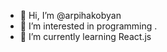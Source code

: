 - 👋 Hi, I’m @arpihakobyan
- 👀 I’m interested in programming .
- 🌱 I’m currently learning React.js


<!---
arpihakobyan/arpihakobyan is a ✨ special ✨ repository because its `README.md` (this file) appears on your GitHub profile.
You can click the Preview link to take a look at your changes.
--->

